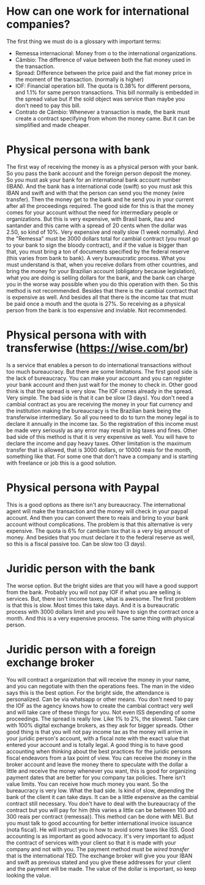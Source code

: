 # How can one work for international companies?
The first thing we must do is a glossary with important terms:
- Remessa internacional: Money from o to the international organizations.
- Câmbio: The difference of value between both the fiat money used in the transaction.
- Spread: Difference between the price paid and the fiat money price in the moment of the transaction. (normally is higher)
- IOF: Financial operation bill. The quota is $0.38\%$ for different persons, and $1.1\%$ for same person transactions. This bill normally is embedded in the spread value but if the sold object was service  than maybe you don't need to pay this bill.
- Contrato de Câmbio: Whenever a transaction is made, the bank must create a contract specifying from whom the money came. But it can be simplified and made cheaper.

# Physical persona with bank
The first way of receiving the money is as a physical person with your bank. So you pass the bank account and the foreign person deposit the money. So you must ask your bank for an international bank account number (IBAN). And the bank has a international code (swift) so you must ask this IBAN and swift  and with that the person can send you the money (wire transfer). Then the money get to the bank and he send you in your current after all the proceedings required. The good side for this is that the money comes for your account without the need for intermediary people or organizations. But this is very expensive, with Brasil bank, itau and santander and this came with a spread of 20 cents when the dollar was $2.50$, so kind of $10\%$. Very expensive and really slow (1 week normally). And the "Remessa" must be $3000$ dollars total for cambial contract (you must go to your bank to sign the bloody contract), and if the value is bigger than that, you must bring a ton of documents specified by the federal reserve (this varies from bank to bank). A very bureaucratic process.
What you must understand is that, when you receive dollars from other countries, and bring the money for your Brazilian account (obligatory because legislation), what you are doing is selling dollars for the bank, and the bank can charge you in the worse way possible when you do this operation with then. So this method is not recommended. 
Besides that there is the cambial contract that is expensive as well. And besides all that there is the income tax that must be paid once a mouth and the quota is $27\%$.
So receiving as a physical person from the bank is too expensive and inviable. Not recommended.

# Physical persona with with transferwise (https://wise.com/br)
Is a service that enables a person to do international transactions without too much bureaucracy. But there are some limitations.
The first good side is the lack of bureaucracy. You can make your account and you can register your bank account and then just wait for the money to check in. Other good think is that the spread is very slow. The IOF comes already in the spread. Very simple.
The bad side is that it can be slow (3 days). You don't need a cambial contract as you are receiving the money in your fiat currency and the institution making the bureaucracy is the Brazilian bank being the transferwise intermediary. So all you need to do to turn the money legal is to declare it annually in the income tax. So the registration of this income must be made very seriously as any error may result in big taxes and fines.
Other bad side of this method is that it is very expensive as well. You will have to declare the income and pay heavy taxes. Other limitation is the maximum transfer that is allowed, that is 3000 dollars, or 10000 reais for the month, something like that. 
For some one that don't have a company and is starting with freelance or job this is a good solution.

# Physical persona with Paypal
This is a good options as there isn't any bureaucracy. The international agent will make the transaction and the money will check in your paypal account. And then you can convert there to reais and bring to your bank account without complications. The problem is that this alternative is very expensive. The quota is $6\%$ for cambiam tax that is a very big amount of money. And besides that you must declare it to the federal reserve as well, so this is a fiscal passive too. Can be slow too (3 days).

# Juridic person with the bank
The worse option. But the bright sides are that you will have a good support from the bank. Probably you will not pay IOF if what you are selling is services. But, there isn't income taxes, what is awesome. The first problem is that this is slow. Most times this take days. And it is a bureaucratic process with 3000 dollars limit and you will have to sign the contract once a month. And this is a very expensive process. The same thing with physical person.

# Juridic person with a foreign exchange broker
You will contract a organization that will receive the money in your name, and you can negotiate with then the operations fees. The man in the video says this is the best option. For the bright side, the attendance is personalized. Can be via whatsapp or other means. You don't need to pay the IOF as the agency knows how to create the cambial contract very well and will take care of these things for you. Not even ISS depending of some proceedings. The spread is really low. Like $1\%$ to $2\%$, the slowest. Take care with $100\%$ digital exchange brokers, as they ask for bigger spreads. Other good thing is that you will not pay income tax as the money will arrive in your juridic person's account, with a fiscal note with the exact value that entered your account and is totally legal.
A good thing is to have good accounting when thinking about the best practices for the juridic persons fiscal endeavors from a tax point of view. You can receive the money in the broker account and leave the money there to speculate with the dollar a little and receive the money whenever you want, this is good for organizing payment dates that are better for you company tax policies.
There isn't value limits. You can receive how much money you want. So the bureaucracy is very low.
What the bad side. Is kind of slow, depending the bank of the client it can take days. It can be a little expensive as the cambial contract still necessary. You don't have to deal with the bureaucracy of the contract but you will pay for him (this varies a little can be between 100 and 300 reais per contract (remessa)).
This method can be done with MEI. But you must talk to good accounting for better international invoice issuance (nota fiscal). He will instruct you in how to avoid some taxes like ISS. Good accounting is as important as good advocacy.
It's very important to adjust the contract of services with your client so that it is made with your company and not with you.
The payment method must be *wired transfer* that is the international TED. The exchange broker will give you your IBAN and swift as previous stated and you give these addresses for your client and the payment will be made.
The value of the dollar is important, so keep looking the value.






